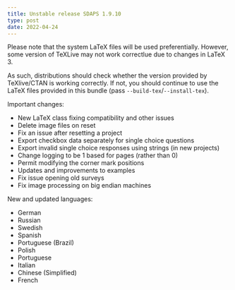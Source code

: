 ```yaml
---
title: Unstable release SDAPS 1.9.10
type: post
date: 2022-04-24
---
```


Please note that the system LaTeX files will be used preferentially. However,
some version of TeXLive may not work correctlue due to changes in LaTeX 3.

As such, distributions should check whether the version provided by
TeXlive/CTAN is working correctly. If not, you should continue to use the
LaTeX files provided in this bundle (pass `--build-tex`/`--install-tex`).

<!--more-->

Important changes:

 - New LaTeX class fixing compatibility and other issues
 - Delete image files on reset
 - Fix an issue after resetting a project
 - Export checkbox data separately for single choice questions
 - Export invalid single choice responses using strings (in new projects)
 - Change logging to be 1 based for pages (rather than 0)
 - Permit modifying the corner mark positions
 - Updates and improvements to examples
 - Fix issue opening old surveys
 - Fix image processing on big endian machines

New and updated languages:

 - German
 - Russian
 - Swedish
 - Spanish
 - Portuguese (Brazil)
 - Polish
 - Portuguese
 - Italian
 - Chinese (Simplified)
 - French
